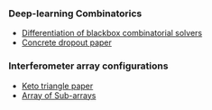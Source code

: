 
### Deep-learning Combinatorics

* [Differentiation of blackbox combinatorial solvers](https://arxiv.org/pdf/1912.02175.pdf)
* [Concrete dropout paper](https://arxiv.org/abs/1705.07832)

### Interferometer array configurations

* [Keto triangle paper](https://lweb.cfa.harvard.edu/~eketo/Instr/SMA/keto_1997_interferometers.pdf)
* [Array of Sub-arrays](https://arxiv.org/pdf/1907.10749.pdf)
